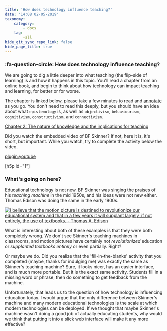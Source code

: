 ```yaml
---
title: 'How does technology influence teaching?'
date: '14:08 02-05-2019'
taxonomy:
    category:
        - docs
    tag:
        -all
hide_git_sync_repo_link: false
hide_page_title: true
---
```


### :fa-question-circle: How does technology influence teaching?

We are going to dig a little deeper into what teaching (the flip-side of learning) is and how it happens in this topic. You'll read a chapter from an online book, and begin to think about how technology can impact teaching and learning, for better or for worse.

The chapter is linked below, please take a few minutes to read and [annotate](https://edtechuvic.ca/edci335/hypothesis) as you go. You don't need to read this deeply, but you should have an idea about what `epistemology` is, as well as `objectivism`, `behaviourism`, `cognitivism`, `constructivism`, and `connectivism`.

<a class="embedly-card" data-card-controls="0" href="https://opentextbc.ca/teachinginadigitalage/part/chapter-2-the-nature-of-knowledge-and-the-implications-for-teaching/">Chapter 2: The nature of knowledge and the implications for teaching</a>
<script async src="//cdn.embedly.com/widgets/platform.js" charset="UTF-8"></script>

Did you watch the embedded video of BF Skinner? If not, here it is, it's short, but important. While you watch, try to complete the activity below the video.

[plugin:youtube](http://www.youtube.com/watch?v=jTH3ob1IRFo)

[h5p id="1"]

### What's going on here?

Educational technology is not new. BF Skinner was singing the praises of his *teaching machine* in the mid 1950s, and his ideas were not new either. Thomas Edison was doing the same in the early 1900s.

<a href="https://www.azquotes.com/quote/702493" title="Thomas A. Edison quote"><img src="//www.azquotes.com/picture-quotes/quote-i-believe-that-the-motion-picture-is-destined-to-revolutionize-our-educational-system-thomas-a-edison-70-24-93.jpg" alt="I believe that the motion picture is destined to revolutionize our educational system and that in a few years it will supplant largely, if not entirely, the use of textbooks. - Thomas A. Edison"></a>

What is interesting about both of these examples is that they were both completely wrong. We don't see Skinner's teaching machines in classrooms, and motion pictures have certainly not *revolutionized* education or *supplanted textbooks entirely* or even partially. Right?

Or maybe we do. Did you realize that the 'fill-in-the-blanks' activity that you completed (maybe, thanks for indulging me) was exactly the same as Skinner's teaching machine? Sure, it looks nicer, has an easier interface, and is much more portable. But it is the exact same activity. Students fill in a missing word or phrase, then do something to get feedback from the machine.

Unfortunately, that leads us to the question of how technology is influencing education today. I would argue that the only difference between Skinner's machine and many modern educational technologies is the scale at which modern technologies can be deployed. If we thought that maybe Skinner's machine wasn't doing a good job of actually educating students, why would we think that putting it into a slick web interface will make it any more effective?
